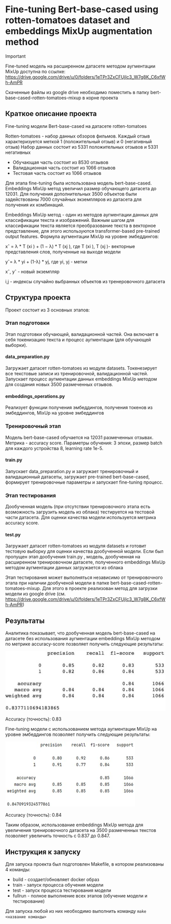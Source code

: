 # Fine-tuning Bert-base-cased using rotten-tomatoes dataset and embeddings MixUp augmentation method

> [!IMPORTANT]
> Fine-tuned модель на расширенном датасете методом аугментации MixUp доступна по ссылке: https://drive.google.com/drive/u/0/folders/1eTPr3ZxCFUjIc3_W7g8K_C6xfWh-AmPR
>
> Скаченные файлы из google drive необходимо поместить в папку bert-base-cased-rotten-tomatoes-mixup в корне проекта


## Краткое описание проекта
Fine-tuning модели Bert-base-cased на датасете rotten-tomatoes

Rotten-tomatoes - набор данных обзоров фильмов. Каждый отзыв характеризуется меткой 1 (положительный отзыв) и 0 (негативный отзыв) Набор данных состоит из 5331 положительных отзывов и 5331 негативных
* Обучающая часть состоит из 8530 отзывов
* Валидационная часть состоит из 1066 отзывов
* Тестовая часть состоит из 1066 отзывов

Для этапа fine-tuning была использована модель bert-base-cased. Embeddings MixUp метод увеличил размер обучающего датасета до 12031. Для получения дополнительных 3500 объектов были задействованы 7000 случайных экземпляров из датасета для получения их комбинаций.

Embeddings MixUp метод - один из методов аугментации данных для классификации текста и изображений.
Важным шагом для классификации текста является  преобразование текста в векторное представление, для этого используются transformer-based pre-trained output features. Формула аугментации MixUp на уровне эмбеддингов:

xˆ = λ * T (xi ) + (1 − λ) * T (xj ),  где T (xi ), T (xj )- векторные представления слов, полученные на выходе модели

yˆ= λ * yi + (1-λ) * yj, где yi, yj - метки

xˆ, yˆ - новый экземпляр

i,j - индексы случайно выбранных объектов из тренеровочного датасета 

## Структура проекта
Проект состоит из 3 основных этапов:
### Этап подготовки
Этап подготовки обучающей, валидационной частей. Она включает в себя токенизацию текста и процесс аугментации (для обучающей выборки).
#### data_preparation.py 
Загружает датасет rotten-tomatoes из модуля datasets.
Токенезирует все текстовые записи из тренировочной, валидационной частей.
Запускает процесс аугментации данных embeddings MixUp методом для создания новых 3500 размеченных отзывов.
#### embeddings_operations.py
Реализует функции получения эмбеддингов, получения токенов из эмбеддингов, MixUp на уровне эмбеддингов
### Тренировочный этап
Модель bert-base-cased обучается на 12031 размеченных отзывах. Метрика - accuracy score.
Параметры обучения: 3 эпохи, размер batch для каждого устройства 8, learning rate 1e-5.
#### train.py
Запускает data_preparation.py и загружает тренировочный и валидационный датасеты, загружает pre-trained  bert-base-cased, формирует тренировочные параметры и запускает fine-tuning процесс.
### Этап тестирования
Дообученная модель (при отсутствии тренировочного этапа есть возможность загрузить модель из облака) тестируется на тестовой части датасета. Для оценки качества модели используется метрика accuracy score.
#### test.py
Загружает датасет rotten-tomatoes из модуля datasets и готовит тестовую выборку для оценки качества дообученной модели. Если был пропущен этап дообучения train.py , модель, дообученная на расширенном тренировочном датасете, полученного embeddings MixUp методом аугментации данных загружается из облака


Этап тестирования может выполняться независимо от тренировочного этапа при наличии дообученой модели в папке bert-base-cased-rotten-tomatoes-mixup. Для этого в проекте реализован метод для загрузки модели из google drive (см. https://drive.google.com/drive/u/0/folders/1eTPr3ZxCFUjIc3_W7g8K_C6xfWh-AmPR) 
## Результаты
Аналитика показывает, что дообученная модель bert-base-cased на датасете без использования аугментации embeddings MixUp методом по метрике accuracy-score позволяет получить следующие результаты:

![img.png](docs/img.png)

Accuracy (точность): 0.83

Fine-tuning модели с использованием метода аугментации MixUp на уровне эмбеддингов позволяет получить следующие результаты: 

![img.png](docs/img2.png)

Accuracy (точность): 0.84

Таким образом, использование embeddings MixUp метода для увеличения тренировочного датасета на 3500 размеченных текстов позволяет увеличить точность c 0.837 до 0.847.

## Инструкция к запуску
Для запуска проекта был подготовлен Makefile, в котором реализованы 4 команды: 
* build - создает/обновляет docker образ
* train - запуск процесса обучения модели
* test - запуск процесса тестирования модели
* fullrun - полное выполнение всех этапов (обучение модели и тестирование)

Для запуска любой из них необходимо выполнить команду ``make <название команды>``







